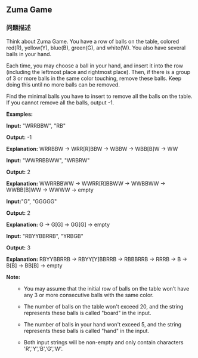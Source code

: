 ## Zuma Game  
### 问题描述
Think about Zuma Game. You have a row of balls on the table, colored red(R), yellow(Y), blue(B), green(G), and white(W). You also have several balls in your hand.


Each time, you may choose a ball in your hand, and insert it into the row (including the leftmost place and rightmost place). Then, if there is a group of 3 or more balls in the same color touching, remove these balls. Keep doing this until no more balls can be removed.


Find the minimal balls you have to insert to remove all the balls on the table. If you cannot remove all the balls, output -1.


**Examples:**<br />
**Input:** "WRRBBW", "RB"
**Output:** -1
**Explanation:** WRRBBW -> WRR[R]BBW -> WBBW -> WBB[B]W -> WW

**Input:** "WWRRBBWW", "WRBRW"
**Output:** 2
**Explanation:** WWRRBBWW -> WWRR[R]BBWW -> WWBBWW -> WWBB[B]WW -> WWWW -> empty

**Input:**"G", "GGGGG"
**Output:** 2
**Explanation:** G -> G[G] -> GG[G] -> empty 

**Input:** "RBYYBBRRB", "YRBGB"
**Output:** 3
**Explanation:** RBYYBBRRB -> RBYY[Y]BBRRB -> RBBBRRB -> RRRB -> B -> B[B] -> BB[B] -> empty 
</pre>


**Note:**<br>
<ol>
- You may assume that the initial row of balls on the table won’t have any 3 or more consecutive balls with the same color.
- The number of balls on the table won't exceed 20, and the string represents these balls is called "board" in the input.
- The number of balls in your hand won't exceed 5, and the string represents these balls is called "hand" in the input.
- Both input strings will be non-empty and only contain characters 'R','Y','B','G','W'.
</ol>

